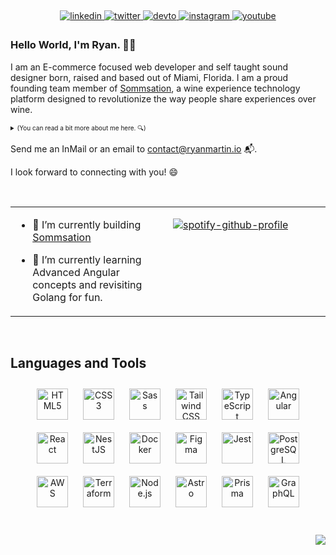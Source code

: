 ## <div align="center"></div>

<div align="center">
<a href="https://linkedin.com/in/ryancraigmartin" target="_blank">
<img src=https://img.shields.io/badge/linkedin-%231E77B5.svg?&style=for-the-badge&logo=linkedin&logoColor=white alt=linkedin style="margin-bottom: 5px;" />
</a>
<a href="https://twitter.com/ryancraigmartin" target="_blank">
<img src=https://img.shields.io/badge/twitter-%2300acee.svg?&style=for-the-badge&logo=twitter&logoColor=white alt=twitter style="margin-bottom: 5px;" />
</a>
<a href="https://dev.to/ryancraigmartin" target="_blank">
<img src=https://img.shields.io/badge/dev.to-%2308090A.svg?&style=for-the-badge&logo=dev.to&logoColor=white alt=devto style="margin-bottom: 5px;" />
</a>
<a href="https://instagram.com/ryancraigmartin" target="_blank">
<img src=https://img.shields.io/badge/instagram-%23000000.svg?&style=for-the-badge&logo=instagram&logoColor=white alt=instagram style="margin-bottom: 5px;" />
</a>
<a href="https://www.youtube.com/user/ryancraigmartin" target="_blank">
<img src=https://img.shields.io/badge/youtube-%23EE4831.svg?&style=for-the-badge&logo=youtube&logoColor=white alt=youtube style="margin-bottom: 5px;" />
</a>

</div>

### Hello World, I'm Ryan. 👋🏼

I am an E-commerce focused web developer and self taught sound designer born, raised and based out of Miami, Florida.
I am a proud founding team member of [Sommsation](https://www.sommsation.com/), a wine experience technology platform designed to revolutionize the way people share experiences over wine. 

<details style="font-size: 10px">
<summary>(You can read a bit more about me here. 🔍)</summary>
 I am an alumnus of Florida International University where I earned a Bachelor of Science degree in Information Technology. Shortly after graduation I started for The City of Pembroke Pines, FL but found myself spending my spare time learning about the cloud and teaching myself programming fundamentals. Spring of 2018 I decided to change course from my short-lived career in IT to pursue a career focused on Software Engineering by joining a cohort at Ironhack's Miami campus.

After graduating from Ironhack, I was hired as a Software Engineer at CareCloud starting my career testing and building next-generation Patient and Practice Management / Electronic Health Record applications for medical practices. During my time there I wore multiple hats as part of three evolving dev teams. I started by writing automated End to End test suites using Selenium, WebdriverIO, Cucumber/Gherkin, Mocha, and Chai. In a few months, I became solely responsible for writing and managing GraphQL API integration test suites using Jest, Frisby, and Joi. After working on the Automation team, I wrote Fast Healthcare Interoperability Resource (FHIR) and HIPPA compliant middleware using Golang for a subscription-based GraphQL and Express micro-service architecture. Then I started working on the Front-End/UX team, translating the elegant designs of our designers into clean, functional, workflow-driven user interfaces for a fluid Patient-Practitioner experience using React and GraphQL.

Following CareCloud's acquisition by MTBC, I started working as a Software Engineering Consultant for a small development agency in Ft. Lauderdale, focused on building mobile and web applications for clients and first-time founders looking to launch their MVP.

I am fascinated by the technologies and the people behind the services and applications we interface with day to day. I continue to stay up to date by teaching myself new tech and best practices by using online resources including Lynda/LinkedIn Learning, Scrimba, FreeCodeCamp, FrontEndMasters, Udemy, Egghead.io, and Youtube of course.
</details>

Send me an InMail or an email to contact@ryanmartin.io 📬.

I look forward to connecting with you! 😄

<br/>

<table><tr><td valign="top" width="50%">

- 🍷 I’m currently building [Sommsation](https://www.sommsation.com/?ic=67976597)

- 🌱 I’m currently learning Advanced Angular concepts and revisiting Golang for fun.

</td><td valign="top" width="50%">

[![spotify-github-profile](https://spotify-github-profile.vercel.app/api/view?uid=1230181600&cover_image=true&theme=default&show_offline=false&background_color=121212&interchange=true&bar_color=03a157&bar_color_cover=true)](https://spotify-github-profile.vercel.app/api/view?uid=1230181600&redirect=true)

</td></tr></table>

<br/>

## Languages and Tools

<div align="center">
<a href="https://en.wikipedia.org/wiki/HTML5" target="_blank"><img style="margin: 10px" src="https://profilinator.rishav.dev/skills-assets/html5-original-wordmark.svg" alt="HTML5" height="50" /></a>
<a href="https://www.w3schools.com/css/" target="_blank"><img style="margin: 10px" src="https://profilinator.rishav.dev/skills-assets/css3-original-wordmark.svg" alt="CSS3" height="50" /></a>
<a href="https://sass-lang.com/" target="_blank"><img style="margin: 10px" src="https://profilinator.rishav.dev/skills-assets/sass-original.svg" alt="Sass" height="50" /></a>
<a href="https://www.tailwindcss.com/" target="_blank"><img style="margin: 10px" src="https://profilinator.rishav.dev/skills-assets/tailwindcss.svg" alt="Tailwind CSS" height="50" /></a>
<a href="https://www.typescriptlang.org/" target="_blank"><img style="margin: 10px" src="https://profilinator.rishav.dev/skills-assets/typescript-original.svg" alt="TypeScript" height="50" /></a>
<a href="https://angular.io/" target="_blank"><img style="margin: 10px" src="https://profilinator.rishav.dev/skills-assets/angularjs-original.svg" alt="Angular" height="50" /></a>
<a href="https://reactjs.org/" target="_blank"><img style="margin: 10px" src="https://profilinator.rishav.dev/skills-assets/react-original-wordmark.svg" alt="React" height="50" /></a>
<a href="https://nestjs.com/" target="_blank"><img style="margin: 10px" src="https://profilinator.rishav.dev/skills-assets/nestjs.svg" alt="NestJS" height="50" /></a>
<a href="https://www.docker.com/" target="_blank"><img style="margin: 10px" src="https://profilinator.rishav.dev/skills-assets/docker-original-wordmark.svg" alt="Docker" height="50" /></a>
<a href="https://www.figma.com/" target="_blank"><img style="margin: 10px" src="https://profilinator.rishav.dev/skills-assets/figma-icon.svg" alt="Figma" height="50" /></a>
<a href="https://www.jestjs.io/" target="_blank"><img style="margin: 10px" src="https://profilinator.rishav.dev/skills-assets/jest.svg" alt="Jest" height="50" /></a>
<a href="https://www.postgresql.org/" target="_blank"><img style="margin: 10px" src="https://profilinator.rishav.dev/skills-assets/postgresql-original-wordmark.svg" alt="PostgreSQL" height="50" /></a>
<a href="https://aws.amazon.com/" target="_blank"><img style="margin: 10px" src="https://profilinator.rishav.dev/skills-assets/amazonwebservices-original-wordmark.svg" alt="AWS" height="50" /></a>
<a href="https://www.terraform.io/" target="_blank"><img style="margin: 10px" src="https://profilinator.rishav.dev/skills-assets/terraformio-icon.svg" alt="Terraform" height="50" /></a>
<a href="https://nodejs.org/" target="_blank"><img style="margin: 10px" src="https://profilinator.rishav.dev/skills-assets/nodejs-original-wordmark.svg" alt="Node.js" height="50" /></a>
<a href="https://www.astro.build/" target="_blank"><img style="margin: 10px" src="https://profilinator.rishav.dev/skills-assets/astro.svg" alt="Astro" height="50" /></a>
<a href="https://www.prisma.io/" target="_blank"><img style="margin: 10px" src="https://profilinator.rishav.dev/skills-assets/prisma.png" alt="Prisma" height="50" /></a>
<a href="https://graphql.org/" target="_blank"><img style="margin: 10px" src="https://profilinator.rishav.dev/skills-assets/graphql.png" alt="GraphQL" height="50" /></a>
</div>

<br/>

<!-- ## Github Stats

<table><tr><td valign="top" width="50%">

<img src="https://github-readme-stats.vercel.app/api?username=ryancraigmartin&show_icons=true&count_private=true&hide_border=true" align="left" style="width: 100%" />

</td><td valign="top" width="50%">

<img src="https://github-readme-stats.vercel.app/api/top-langs/?username=ryancraigmartin&hide_border=true&layout=compact" align="left" style="width: 100%" />

</td></tr></table> -->

<br/>

<div align="right">
<img src="https://komarev.com/ghpvc/?username=ryancraigmartin&&style=flat-square" align="right" />
</div>
